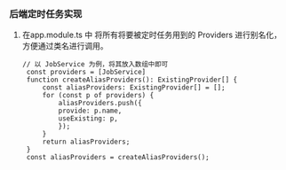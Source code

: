 ### 后端定时任务实现
1. 在app.module.ts 中 将所有将要被定时任务用到的 Providers 进行别名化，方便通过类名进行调用。
   ```
   // 以 JobService 为例，将其放入数组中即可
    const providers = [JobService]
    function createAliasProviders(): ExistingProvider[] {
        const aliasProviders: ExistingProvider[] = [];
        for (const p of providers) {
            aliasProviders.push({
            provide: p.name,
            useExisting: p,
            });
        }
        return aliasProviders;
    }
    const aliasProviders = createAliasProviders();
   ```